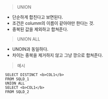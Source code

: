 > UNION 
- 단순하게 합친다고 보면된다. 
- 조건은 columm의 이름이 같아야만 한다는 것. 
- 중복된 값을 제외하고 합쳐준다. 

>UNION ALL
- UNOIN과 동일하다. 
- 차이는 중복을 제거하지 않고 그냥 깡으로 합쳐준다. 


>예시
```
SELECT DISTINCT <b>COL1</b>
FROM SQLD_1
UNION ALL
SELECT <b>COL1</b>
FROM SQLD_2 
```
